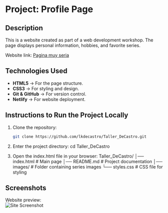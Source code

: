 # Project: Profile Page  

## Description  
This is a website created as part of a web development workshop. The page displays personal information, hobbies, and favorite series.  

Website link: [Pagina muy seria](https://paginamuyseria.netlify.app/)  

## Technologies Used  
- **HTML5** → For the page structure.  
- **CSS3** → For styling and design.  
- **Git & GitHub** → For version control.  
- **Netlify** → For website deployment.  

## Instructions to Run the Project Locally  

1. Clone the repository:  
   ```bash
   git clone https://github.com/lkdecastro/Taller_DeCastro.git

2. Enter the project directory:
   cd Taller_DeCastro

3. Open the index.html file in your browser:
   Taller_DeCastro/
│── index.html  # Main page
│── README.md   # Project documentation
│── images/     # Folder containing series images
└── styles.css  # CSS file for styling

## Screenshots  

Website preview:  
![Site Screenshot](https://cdn.discordapp.com/attachments/1152879283698675754/1346698871299899483/image.png)
